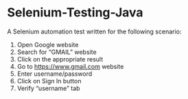 # Selenium-Testing-Java
A Selenium automation test written for the following scenario:
1. Open Google website
2. Search for “GMAIL” website
3. Click on the appropriate result
4. Go to https://www.gmail.com website
5. Enter username/password
6. Click on Sign In button
7. Verify “username” tab
